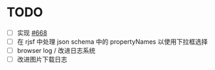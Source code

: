 # TODO

- [ ] 实现 [#668](https://github.com/sqzw-x/mdcx/issues/668)
- [ ] 在 rjsf 中处理 json schema 中的 propertyNames 以使用下拉框选择
- [ ] browser log / 改进日志系统
- [ ] 改进图片下载日志
